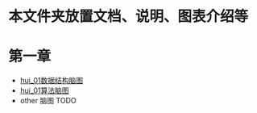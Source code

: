# 本文件夹放置文档、说明、图表介绍等 

# 第一章 
* [hui_01数据结构脑图](image/hui/01_数据结构脑图.jpg)
* [hui_01算法脑图](image/hui/02_算法脑图.jpg)
* other 脑图 TODO 